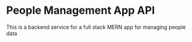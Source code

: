 # People Management App API

This is a backend service for a full stack MERN app for managing people data
